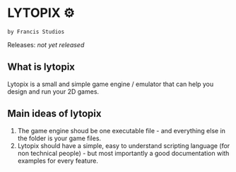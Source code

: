 # LYTOPIX ⚙️
``by Francis Studios``

Releases: _not yet released_


## What is lytopix

Lytopix is a small and simple game engine / emulator that can help you design and run your 2D games. 

## Main ideas of lytopix

1) The game engine shoud be one executable file - and everything else in the folder is your game files. 
2) Lytopix should have a simple, easy to understand scripting language (for non technical people) - but most importantly a good documentation with examples for every feature. 
